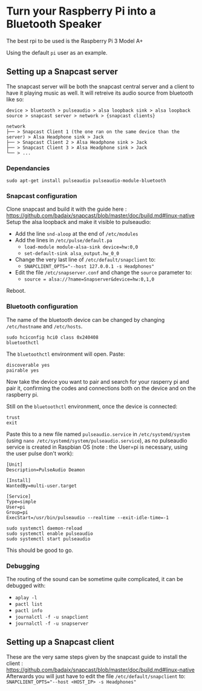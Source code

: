 # Turn your Raspberry Pi into a Bluetooth Speaker

The best rpi to be used is the Raspberry Pi 3 Model A+

Using the default `pi` user as an example.

## Setting up a Snapcast server
The snapcast server will be both the snapcast central server and a client to have it playing music as well. It will retreive its audio source from bluetooth like so:

```
device > bluetooth > pulseaudio > alsa loopback sink > alsa loopback source > snapcast server > network > {snapcast clients}

network
├── > Snapcast Client 1 (the one ran on the same device than the server) > Alsa Headphone sink > Jack
├── > Snapcast Client 2 > Alsa Headphone sink > Jack
├── > Snapcast Client 3 > Alsa Headphone sink > Jack
└── > ...
```

### Dependancies
```console
sudo apt-get install pulseaudio pulseaudio-module-bluetooth
```

### Snapcast configuration
Clone snapcast and build it with the guide here : https://github.com/badaix/snapcast/blob/master/doc/build.md#linux-native
Setup the alsa loopback and make it visible to pulseaudio:
- Add the line `snd-aloop` at the end of `/etc/modules`
- Add the lines in `/etc/pulse/default.pa`
    - `load-module module-alsa-sink device=hw:0,0`
    - `set-default-sink alsa_output.hw_0_0`
- Change the very last line of `/etc/default/snapclient` to:
    - `SNAPCLIENT_OPTS="--host 127.0.0.1 -s Headphones"`
- Edit the file `/etc/snapserver.conf` and change the `source` parameter to:
    - `source = alsa://?name=Snapserver&device=hw:0,1,0`

Reboot.

### Bluetooth configuration
The name of the bluetooth device can be changed by changing `/etc/hostname` and `/etc/hosts`.

```console
sudo hciconfig hci0 class 0x240408
bluetoothctl
```

The `bluetoothctl` environment will open. Paste:
```console
discoverable yes
pairable yes
```
Now take the device you want to pair and search for your rasperry pi and pair it, confirming the codes and connections both on the device and on the raspberry pi.

Still on the `bluetoothctl` environment, once the device is connected:
```console
trust
exit
```

Paste this to a new file named `pulseaudio.service` in `/etc/systemd/system` (using `nano /etc/systemd/system/pulseaudio.service`), as no pulseaudio service is created in Raspbian OS (note : the User=pi is necessary, using the user pulse don't work):
```systemd
[Unit]
Description=PulseAudio Deamon

[Install]
WantedBy=multi-user.target

[Service]
Type=simple
User=pi
Group=pi
ExecStart=/usr/bin/pulseaudio --realtime --exit-idle-time=-1
```

```console
sudo systemctl daemon-reload
sudo systemctl enable pulseaudio
sudo systemctl start pulseaudio
```

This should be good to go.

### Debugging
The routing of the sound can be sometime quite complicated, it can be debugged with:
- `aplay -l`
- `pactl list`
- `pactl info`
- `journalctl -f -u snapclient`
- `journalctl -f -u snapserver`

## Setting up a Snapcast client
These are the very same steps given by the snapcast guide to install the client : https://github.com/badaix/snapcast/blob/master/doc/build.md#linux-native
Afterwards you will just have to edit the file `/etc/default/snapclient` to:
`SNAPCLIENT_OPTS="--host <HOST_IP> -s Headphones"`